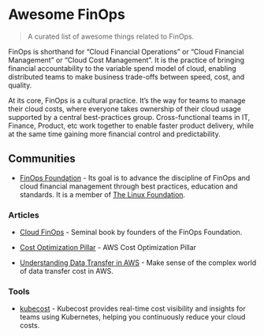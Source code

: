 # Awesome FinOps
> A curated list of awesome things related to FinOps.

FinOps is shorthand for “Cloud Financial Operations” or “Cloud Financial Management” or “Cloud Cost Management”. It is the practice of bringing financial accountability to the variable spend model of cloud, enabling distributed teams to make business trade-offs between speed, cost, and quality.

At its core, FinOps is a cultural practice. It’s the way for teams to manage their cloud costs, where everyone takes ownership of their cloud usage supported by a central best-practices group. Cross-functional teams in IT, Finance, Product, etc work together to enable faster product delivery, while at the same time gaining more financial control and predictability.

## Communities

- [FinOps Foundation](https://www.finops.org/) - Its goal is to advance the discipline of FinOps and cloud financial management through best practices, education and standards. It is a member of [The Linux Foundation](https://www.linuxfoundation.org/).

### Articles

- [Cloud FinOps](https://www.finops.org/resources/finops-book/) - Seminal book by founders of the FinOps Foundation.

- [Cost Optimization Pillar](https://docs.aws.amazon.com/wellarchitected/latest/cost-optimization-pillar/welcome.html) - AWS Cost Optimization Pillar

- [Understanding Data Transfer in AWS](https://www.lastweekinaws.com/blog/understanding-data-transfer-in-aws/) - Make sense of the complex world of data transfer cost in AWS.

### Tools

- [kubecost](https://www.kubecost.com/) - Kubecost provides real-time cost visibility and insights for teams using Kubernetes, helping you continuously reduce your cloud costs.

